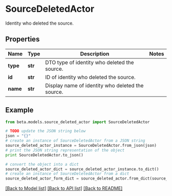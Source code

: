# SourceDeletedActor

Identity who deleted the source.

## Properties
Name | Type | Description | Notes
------------ | ------------- | ------------- | -------------
**type** | **str** | DTO type of identity who deleted the source. | 
**id** | **str** | ID of identity who deleted the source. | 
**name** | **str** | Display name of identity who deleted the source. | 

## Example

```python
from beta.models.source_deleted_actor import SourceDeletedActor

# TODO update the JSON string below
json = "{}"
# create an instance of SourceDeletedActor from a JSON string
source_deleted_actor_instance = SourceDeletedActor.from_json(json)
# print the JSON string representation of the object
print SourceDeletedActor.to_json()

# convert the object into a dict
source_deleted_actor_dict = source_deleted_actor_instance.to_dict()
# create an instance of SourceDeletedActor from a dict
source_deleted_actor_form_dict = source_deleted_actor.from_dict(source_deleted_actor_dict)
```
[[Back to Model list]](../README.md#documentation-for-models) [[Back to API list]](../README.md#documentation-for-api-endpoints) [[Back to README]](../README.md)


